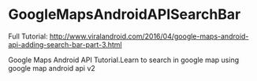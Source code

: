 # GoogleMapsAndroidAPISearchBar

Full Tutorial: http://www.viralandroid.com/2016/04/google-maps-android-api-adding-search-bar-part-3.html

Google Maps Android API Tutorial.Learn to search in google map using google map android api v2
